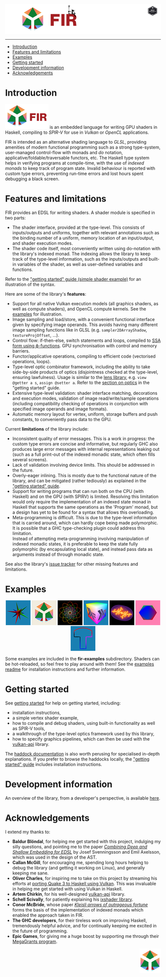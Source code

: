 
![FIR](img/banner.png)

---

* [Introduction](#introduction)
* [Features and limitations](#features)
* [Examples](#examples)
* [Getting started](#getting-started)
* [Development information](#dev)
* [Acknowledgements](#acknowledgements)

<a name="introduction"></a>
# Introduction
<img src="img/FIR_logo_small.svg" alt="FIR (logo)"> is an embedded language for writing GPU shaders in Haskell, compiling to *SPIR-V* for use in *Vulkan* or *OpenCL* applications.

FIR is intended as an alternative shading language to *GLSL*, providing amenities of modern functional programming such as a strong type-system, user-managed control-flow with monads and *do* notation, applicative/foldable/traversable functors, etc.
The Haskell type system helps in verifying programs at compile-time, with the use of *indexed monads* to keep track of program state. Invalid behaviour is reported with custom type errors, preventing run-time errors and lost hours spent debugging a black screen.

<a name="features"></a>
# Features and limitations

FIR provides an EDSL for writing shaders. A shader module is specified in two parts:

  * The shader interface, provided at the type-level.
    This consists of inputs/outputs and uniforms, together with relevant annotations such as the binding number of a uniform, memory location of an input/output, and shader execution modes.
  * The shader code itself, most conveniently written using do-notation with the library's indexed monad.
    The indexing allows the library to keep track of the type-level information, such as the inputs/outputs and built-in variables of the shader, as well as user-defined variables and functions.

Refer to the ["getting started" guide (simple shader example)](getting_started.md#simple-shader) for an illustration of the syntax.    

Here are some of the library's __features__:

  * Support for all native Vulkan execution models (all graphics shaders, as well as compute shaders), and OpenCL compute kernels. See the [examples](#examples) for illustration.
  * Image sampling and load/store, with a convenient functional interface given by specifying image operands. This avoids having many different image sampling functions like in GLSL (e.g. `sampler2DArrayShadow`, `textureProjOffset`, ...).
  * Control flow: if-then-else, switch statements and loops, compiled to [SSA form using ϕ-functions](https://en.wikipedia.org/wiki/Static_single_assignment_form). GPU synchronisation with control and memory barriers.
  * Functor/applicative operations, compiling to efficient code (vectorised operations, loops).
  * Type-level optic combinator framework, including the ability to take side-by-side products of optics (disjointness checked at the type-level, ensuring lawfulness). Usage is similar to the [lens library](http://hackage.haskell.org/package/lens), e.g. `view @getter a s`, `assign @setter a`. Refer to the [section on optics](getting_started.md#optics) in the "getting started" guide.
  * Extensive type-level validation: shader interface matching, decorations and execution modes, validation of image read/write/sample operations (including compatibility checking of operations in conjunction with specified image operands and image formats).
  * Automatic memory layout for vertex, uniform, storage buffers and push constants, to conveniently pass data to the GPU.

Current __limitations__ of the library include:

  * Inconsistent quality of error messages. This is a work in progress: the custom type errors are concise and informative, but regularly GHC also produces large error messages with internal representations leaking out (such as a full print-out of the indexed monadic state, which often fills several screens).
  * Lack of validation involving device limits. This should be addressed in the future.
  * Overly-eager inlining. This is mostly due to the functional nature of the library, and can be mitigated (rather tediously) as explained in the ["getting started" guide](getting_started.md#inlining).
  * Support for writing programs that can run both on the CPU (with Haskell) and on the GPU (with SPIRV) is limited.
  Resolving this limitation would only require the implementation of an indexed state monad in Haskell that supports the same operations as the 'Program' monad,
  but a design has yet to be found for a syntax that allows this overloading.
  * Meta-programming is difficult. This is due to the type-level information that is carried around, which can hardly cope being made polymorphic.
  It is possible that a GHC type-checking plugin could address this limitation.    
  Instead of attempting meta-programming involving manipulation of indexed monadic states,
  it is preferable to keep the state fully polymorphic (by encapsulating local state),
  and instead pass data as arguments instead of through monadic state.

See also the library's [issue tracker](https://gitlab.com/sheaf/fir/issues) for other missing features and limitations.

<a name="examples"></a>
# Examples

<div align="center">
<a href="fir-examples/readme.md#fullpipeline"><img src="img/full_pipeline_small.png" alt="Full graphics pipeline"></a> <a href="fir-examples/readme.md#logo"><img src="img/logo_small.png" alt="FIR logo (compute shader)"></a> <a href="fir-examples/readme.md#hopf"><img src="img/hopf_small.png" alt="Hopf fibration"></a> <a href="fir-examples/readme.md#texture"><img src="img/texture_small.png" alt="Texture sampling"></a> <a href="fir-examples/readme.md#julia"><img src="img/julia_small.png" alt="Julia set"></a> <a href="fir-examples/readme.md#offscreen"><img src="img/offscreen_small.png" alt="Offscreen rendering"></a> <a href="fir-examples/readme.md#bezier"><img src="img/bezier_small.png" alt="Bézier curves"></a> 
</div>

Some examples are included in the **fir-examples** subdirectory. Shaders can be hot-reloaded, so feel free to play around with them!
See the [examples readme](fir-examples/readme.md) for installation instructions and further information.


<a name="getting-started"></a>
# Getting started

See [getting started](getting_started.md) for help on getting started, including:
  * installation instructions,
  * a simple vertex shader example,
  * how to compile and debug shaders, using built-in functionality as well as SPIR-V tools,
  * a walkthrough of the type-level optics framework used by this library,
  * how to specify graphics pipelines, which can then be used with the [vulkan-api](https://github.com/achirkin/vulkan) library.

The [haddock documentation](https://sheaf.gitlab.io/fir/) is also worth perusing for specialised in-depth explanations.
If you prefer to browse the haddocks locally, the ["getting started" guide](getting_started.md#docs) includes installation instructions.

<a name="dev"></a>
# Development information

An overview of the library, from a developer's perspective, is available [here](dev_info.md).

<a name="acknowledgements"></a>
# Acknowledgements

I extend my thanks to:
* **Baldur Blöndal**, for helping me get started with this project, indulging my silly questions, and pointing me to the paper [*Combining Deep and Shallow Embedding for EDSL*](http://www.cse.chalmers.se/~josefs/publications/TFP12.pdf) by Josef Svenningsson and Emil Axelsson, which was used in the design of the AST.
* **Callan McGill**, for encouraging me, spending long hours helping to debug the library (and getting it working on Linux), and generally keeping me sane.
* **Oliver Charles**, for inspiring me to take on this project by streaming his efforts at [porting Quake 3 to Haskell using Vulkan](https://github.com/ocharles/zero-to-quake-3). This was invaluable in helping me get started with using Vulkan in Haskell.
* **Artem Chirkin**, for his well-designed [vulkan-api](https://github.com/achirkin/vulkan) library.
* **Schell Scivally**, for patiently explaining his [ixshader library](https://hackage.haskell.org/package/ixshader).
* **Conor McBride**, whose paper [*Kleisli arrows of outrageous fortune*](https://personal.cis.strath.ac.uk/conor.mcbride/Kleisli.pdf) forms the basis of the implementation of indexed monads which enabled the approach taken in FIR.
* **The GHC developers**, for their tireless work on improving Haskell, tremendously helpful advice, and for continually keeping me excited in the future of programming.
* **Epic Games**, for giving me a huge boost by supporting me through their [MegaGrants program](https://www.unrealengine.com/megagrants).

<img src="img/FIR_icon.svg" align="right" align="top">
<br>
